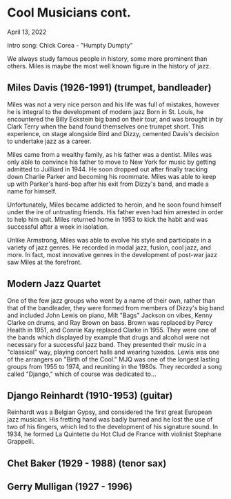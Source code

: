 # Cool Musicians cont.
April 13, 2022

Intro song: Chick Corea - "Humpty Dumpty"

We always study famous people in history, some more prominent than others. Miles is maybe the most well known figure in the history of jazz.

## Miles Davis (1926-1991) (trumpet, bandleader)
Miles was not a very nice person and his life was full of mistakes, however he is integral to the development of modern jazz Born in St. Louis, he encountered the Billy Eckstein big band on their tour, and was brought in by Clark Terry when the band found themselves one trumpet short. This experience, on stage alongside Bird and Dizzy, cemented Davis's decision to undertake jazz as a career.

Miles came from a wealthy family, as his father was a dentist. Miles was only able to convince his father to move to New York for music by getting admitted to Juilliard in 1944. He soon dropped out after finally tracking down Charlie Parker and becoming his roommate. Miles was able to keep up with Parker's hard-bop after his exit from Dizzy's band, and made a name for himself.

Unfortunately, Miles became addicted to heroin, and he soon found himself under the ire of untrusting friends. His father even had him arrested in order to help him quit. Miles returned home in 1953 to kick the habit and was successful after a week in isolation.

Unlike Armstrong, Miles was able to evolve his style and participate in a variety of jazz genres. He recorded in modal jazz, fusion, cool jazz, and more. In fact, most innovative genres in the development of post-war jazz saw Miles at the forefront.

## Modern Jazz Quartet
One of the few jazz groups who went by a name of their own, rather than that of the bandleader, they were formed from members of Dizzy's big band and included John Lewis on piano, Milt "Bags" Jackson on vibes, Kenny Clarke on drums, and Ray Brown on bass. Brown was replaced by Percy Health in 1951, and Connie Kay replaced Clarke in 1955. They were one of the bands which displayed by example that drugs and alcohol were not necessary for a successful jazz band. They presented their music in a "classical" way, playing concert halls and wearing tuxedos. Lewis was one of the arrangers on "Birth of the Cool." MJQ was one of the longest lasting groups from 1955 to 1974, and reuniting in the 1980s. They recorded a song called "Django," which of course was dedicated to...

## Django Reinhardt (1910-1953) (guitar)
Reinhardt was a Belgian Gypsy, and considered the first great European jazz musician. His fretting hand was badly burned and he lost the use of two of his fingers, which led to the development of his signature sound. In 1934, he formed La Quintette du Hot Clud de France with violinist Stephane Grappelli.

## Chet Baker (1929 - 1988) (tenor sax)
## Gerry Mulligan (1927 - 1996) 